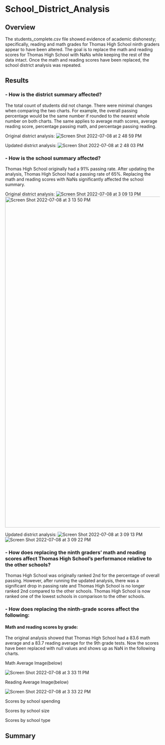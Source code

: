 # School_District_Analysis
## Overview
The students_complete.csv file showed evidence of academic dishonesty; specifically, reading and math grades for Thomas High School ninth graders appear to have been altered. The goal is to replace the math and reading scores for Thomas High School with NaNs while keeping the rest of the data intact. Once the math and reading scores have been replaced, the school district analysis was repeated.
## Results
### - How is the district summary affected?

The total count of students did not change. There were minimal changes when comparing the two charts. For example, the overall passing percentage would be the same number if rounded to the nearest whole number on both charts. The same applies to average math scores, average reading score, percentage passing math, and percentage passing reading. 

Original district analysis:
![Screen Shot 2022-07-08 at 2 48 59 PM](https://user-images.githubusercontent.com/107209737/178075213-8ae3ff94-4c0b-4903-9c60-1680756092e6.png)

Updated district analysis:
![Screen Shot 2022-07-08 at 2 48 03 PM](https://user-images.githubusercontent.com/107209737/178075225-83571e5f-a697-4e9f-94ef-79f022de1bbc.png)

### - How is the school summary affected?

Thomas High School originally had a 91% passing rate. After updating the analysis, Thomas High School had a passing rate of 65%. Replacing the math and reading scores with NaNs significantly affected the school summary. 

Original district analysis:
![Screen Shot 2022-07-08 at 3 09 13 PM](https://user-images.githubusercontent.com/107209737/178076839-1e8bba3c-a6fe-467c-99d5-75e523c90ce5.png)
<img width="1076" alt="Screen Shot 2022-07-08 at 3 13 50 PM" src="https://user-images.githubusercontent.com/107209737/178076852-c9907284-9956-4202-899c-deabd640bde6.png">

Updated district analysis:
![Screen Shot 2022-07-08 at 3 09 13 PM](https://user-images.githubusercontent.com/107209737/178076762-201acb06-5504-44f7-b9b4-439f0fbd8502.png)
![Screen Shot 2022-07-08 at 3 09 22 PM](https://user-images.githubusercontent.com/107209737/178076779-6fe6abea-db19-4025-9fbc-6a1f1a8afe6d.png)


### - How does replacing the ninth graders’ math and reading scores affect Thomas High School’s performance relative to the other schools?

Thomas High School was originally ranked 2nd for the percentage of overall passing. However, after running the updated analysis,  there was a significant drop in passing rate and Thomas High School is no longer ranked 2nd compared to the other schools. Thomas High School is now ranked one of the lowest schools in comparison to the other schools.

### - How does replacing the ninth-grade scores affect the following:
#### Math and reading scores by grade:
The original analysis showed that Thomas High School had a 83.6 math average and a 83.7 reading average for the 9th grade tests. Now the scores have been replaced with null values and shows up as NaN in the following charts.

Math Average Image(below)

![Screen Shot 2022-07-08 at 3 33 11 PM](https://user-images.githubusercontent.com/107209737/178078433-392b419d-106f-4c6e-9bf5-c3f7c02bf964.png)

Reading Average Image(below)

![Screen Shot 2022-07-08 at 3 33 22 PM](https://user-images.githubusercontent.com/107209737/178078440-c63075de-b094-4152-bb4e-1631b44e05f3.png)


Scores by school spending

Scores by school size

Scores by school type


 
## Summary

